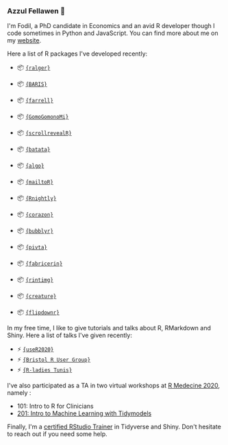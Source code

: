 
### Azzul Fellawen 👋 

I'm Fodil, a PhD candidate in Economics and an avid R developer though I code sometimes in Python and JavaScript. You can find more about me on my [website](https://ihaddadenfodil.com/).

Here a list of R packages I've developed recently: 

+ 📦 [`{ralger}`](https://github.com/feddelegrand7/ralger)

+ 📦 [`{BARIS}`](https://github.com/feddelegrand7/BARIS)

+ 📦 [`{farrell}`](https://github.com/feddelegrand7/farrell)

+ 📦 [`{GomoGomonoMi}`](https://github.com/feddelegrand7/GomoGomonoMi)

+ 📦 [`{scrollrevealR}`](https://github.com/feddelegrand7/scrollrevealR)

+ 📦 [`{batata}`](https://github.com/feddelegrand7/batata)

+ 📦 [`{algo}`](https://github.com/feddelegrand7/algo)

+ 📦 [`{mailtoR}`](https://github.com/feddelegrand7/mailtoR)

+ 📦 [`{Rnightly}`](https://github.com/feddelegrand7/Rnightly)

+ 📦 [`{corazon}`](https://github.com/feddelegrand7/corazon)

+ 📦 [`{bubblyr}`](https://github.com/feddelegrand7/bubblyr)

+ 📦 [`{pivta}`](https://github.com/feddelegrand7/pivta)

+ 📦 [`{fabricerin}`](https://github.com/feddelegrand7/fabricerin)

+ 📦 [`{rintimg}`](https://github.com/feddelegrand7/rintimg)

+ 📦 [`{creature}`](https://github.com/feddelegrand7/creature)

+ 📦 [`{flipdownr}`](https://github.com/feddelegrand7/flipdownr)


In my free time, I like to give tutorials and talks about R, RMarkdown and Shiny. Here a list of talks I've given recently: 

+ ⚡ [`{useR2020}`](https://www.youtube.com/watch?v=OHi6E8jegQg)
+ ⚡ [`{Bristol R User Group}`](https://www.youtube.com/watch?v=84g6NDDGiZw&feature=youtu.be)
+ ⚡ [`{R-ladies Tunis}`](https://www.youtube.com/watch?v=sRmsyE3edDI)

I've also participated as a TA in two virtual workshops at [R Medecine 2020](https://events.linuxfoundation.org/r-medicine/), namely :

+ 101: Intro to R for Clinicians
+ [201: Intro to Machine Learning with Tidymodels](https://tmv.netlify.app/site/)

Finally, I'm a [certified RStudio Trainer](https://education.rstudio.com/trainers/) in Tidyverse and Shiny. Don't hesitate to reach out if you need some help. 
